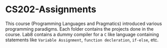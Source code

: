 # CS202-Assignments

This course (Programming Languages and Pragmatics) introduced various programming paradigms. Each folder contains the projects done in the course.
Lab8 contains a dummy compiler for a `C` like language containing statements like
`Variable Assignment`, `function decleration`, `if-else`, etc.